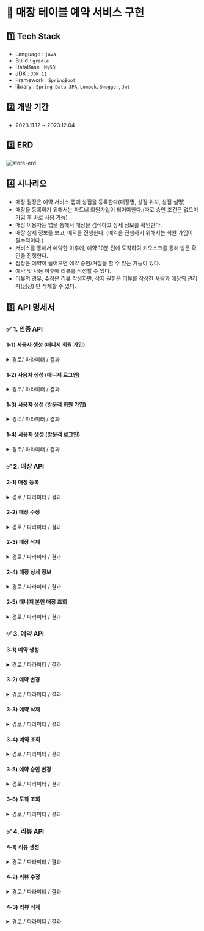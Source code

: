 # 📝 매장 테이블 예약 서비스 구현

## 1️⃣ Tech Stack
- Language : `java`
- Build : `gradle`
- DataBase : `MySQL`
- JDK : `JDK 11`
- Framework : `SpringBoot`
- library : `Spring Data JPA`, `Lombok`, `Swagger`, `Jwt`

## 2️⃣ 개발 기간
- 2023.11.12 ~ 2023.12.04

## 3️⃣ ERD
![store-erd](https://github.com/kdmin0706/store-reservation/assets/124044861/2e46a37f-16e3-4730-913b-72368a49d2e8)

## 4️⃣ 시나리오
- 매장 점장은 예약 서비스 앱에 상점을 등록한다(매장명, 상점 위치, 상점 설명)
- 매장을 등록하기 위해서는 파트너 회원가입이 되어야한다.(따로 승인 조건은 없으며 가입 후 바로 사용 가능)
- 매장 이용자는 앱을 통해서 매장을 검색하고 상세 정보를 확인한다.
- 매장 상세 정보를 보고, 예약을 진행한다. (예약을 진행하기 위해서는 회원 가입이 필수적이다.)
- 서비스를 통해서 예약한 이후에, 예약 10분 전에 도착하여 키오스크를 통해 방문 확인을 진행한다.
- 점장은 예약이 들어오면 예약 승인/거절을 할 수 있는 기능이 있다.
- 예약 및 사용 이후에 리뷰를 작성할 수 있다.
- 리뷰의 경우, 수정은 리뷰 작성자만, 삭제 권한은 리뷰를 작성한 사람과 매장의 관리자(점장) 만 삭제할 수 있다.

## 5️⃣ API 명세서

### ✅ 1. 인증 API
#### 1-1) 사용자 생성 (매니저 회원 가입)
<details>
<summary> 경로/ 파라미터 / 결과 </summary>

경로 : [POST] http://localhost:8080/api/manager/register

파라미터

~~~
{
  "email": "manager@manager.com",
  "password": "12345",
  "phoneNumber": "010-1111-2222",
  "username": "매니저"
}
~~~

결과
~~~
{
  "username": "매니저",
  "email": "manager@manager.com",
  "password": "$2a$10$goYbnGXH9fVx.Xa9XiLuPuzIqiEAh92yd0yPCSDstnJsUWvLNR6pi",
  "phoneNumber": "010-1111-2222"
}
~~~
</details>

#### 1-2) 사용자 생성 (매니저 로그인)
<details>
<summary> 경로/ 파라미터 / 결과 </summary>

경로 : [POST] http://localhost:8080/api/login/manager

파라미터

~~~
{
  "email": "manager@manager.com",
  "password": "12345"
}
~~~

결과
- 성공
~~~
{
  eyJhbGciOiJIUzI1NiJ9.eyJzdWIiOiJtYW5hZ2VyQG1hbmFnZXIuY29tIiwianRpIjoiTitsbEl3UHRmNFVDcGxEZlRPOFR2cjloS0toWUlJbDRyN0xZU3Job0djST0iLCJyb2xlcyI6IlBBUlRORVIiLCJpYXQiOjE3MDEwNzc0NjMsImV4cCI6MTcwMTA4MTA2M30.h2EHzDXB_3r7_8kCjLQ--5znX37K80nqAmhEhhRp9DE
}
~~~
- 실패
~~~
{
  "errorCode": "PASSWORD_NOT_MATCH",
  "errorMessage": "비밀번호가 일치하지 않습니다"
}
~~~

</details>

#### 1-3) 사용자 생성 (방문객 회원 가입)
<details>
<summary> 경로/ 파라미터 / 결과 </summary>

경로 : [POST] http://localhost:8080/api/customer/register

파라미터

~~~
{
  "email": "user@user.com",
  "password": "12345",
  "phoneNumber": "010-1111-2222",
  "username": "방문객"
}
~~~

결과
~~~
{
  "username": "방문객",
  "email": "user@user.com",
  "password": "$2a$10$p5KNpz0BfU3v2CXCMzaMeOL6aX3LK8seAk7Av8z4QmmvOY06woMLu",
  "phoneNumber": "010-1111-2222"
}
~~~
</details>

#### 1-4) 사용자 생성 (방문객 로그인)
<details>
<summary> 경로/ 파라미터 / 결과 </summary>

경로 : [POST] http://localhost:8080/api/login/customer

파라미터

~~~
{
  "email": "user@user.com",
  "password": "12345"
}
~~~

결과
- 성공
~~~
{
  eyJhbGciOiJIUzI1NiJ9.eyJzdWIiOiJ1c2VyQHVzZXIuY29tIiwianRpIjoiRlpobzhrejNtTjVmK29qNFVvY1BMM05wbkEzdXBHcG5uMGcvMWdsSlZjOD0iLCJyb2xlcyI6IlVTRVIiLCJpYXQiOjE3MDEwNzc2MzUsImV4cCI6MTcwMTA4MTIzNX0.tsit6o7fH1Fr3BssnQYXWaevDjyJMSSeKdZ-x_wO8XU
}
~~~
- 실패
~~~
{
  "errorCode": "PASSWORD_NOT_MATCH",
  "errorMessage": "비밀번호가 일치하지 않습니다"
}
~~~
</details>

### ✅ 2. 매장 API
#### 2-1) 매장 등록
<details>
<summary> 경로 / 파라미터 / 결과 </summary>

경로 : [POST] http://localhost:8080/api/store/partner/create

파라미터

~~~
{
  "location": "대한민국 어딘가",
  "managerId": 1,
  "storeName": "store00",
  "phoneNumber": "02-1234-5670"
}
~~~

결과
- 성공
~~~
{
  "storeName": "store00"
}
~~~

- 실패
~~~
{
  "errorCode": "JWT_TOKEN_WRONG_TYPE",
  "errorMessage": "유효하지 않은 구성의 JWT 토큰입니다."
}
~~~
</details>

#### 2-2) 매장 수정
<details>
<summary> 경로 / 파라미터 / 결과 </summary>

경로 : [PUT] http://localhost:8080/api/store/partner/update/{id}

파라미터

~~~
{
  "storeName": "store11",
  "location": "미국 어딘가"
}
~~~

결과
- 성공
~~~
{
  "storeName": "store11",
  "location": "미국 어딘가"
}
~~~

- 실패
~~~
{
  "errorCode": "STORE_NOT_FOUND",
  "errorMessage": "매장을 찾을 수 없습니다."
}
~~~

</details>

#### 2-3) 매장 삭제
<details>
<summary> 경로 / 파라미터 / 결과 </summary>

경로 : [DELETE] http://localhost:8080/api/store/partner/delete/{id}

결과
- 성공
~~~
  매장 삭제가 완료되었습니다.
~~~
- 실패
~~~
{
  "errorCode": "STORE_NOT_FOUND",
  "errorMessage": "매장을 찾을 수 없습니다."
}
~~~
or
~~~
{
  "errorCode": "JWT_TOKEN_WRONG_TYPE",
  "errorMessage": "유효하지 않은 구성의 JWT 토큰입니다."
}
~~~
</details>

#### 2-4) 매장 상세 정보
<details>
<summary> 경로 / 파라미터 / 결과 </summary>

경로 : [GET] http://localhost:8080/api/store/detail/{name}

결과
~~~
{
  "manager": {
    "createdAt": "2023-11-27T20:44:50.472155",
    "updatedAt": "2023-11-27T20:44:50.472155",
    "id": 1,
    "username": "매니저",
    "memberType": "PARTNER",
    "email": "manager@manager.com",
    "password": "$2a$10$dGhYjxVviE06t3VZfyPMqeLRChqh3sPHl0lit.Zanf3L/LR20bwom",
    "phoneNumber": "010-1111-2222",
    "enabled": false,
    "authorities": [
      {
        "authority": "ROLE_PARTNER"
      }
    ],
    "accountNonLocked": false,
    "accountNonExpired": false,
    "credentialsNonExpired": false
  },
  "storeName": "store00",
  "location": "대한민국 어딘가",
  "phoneNumber": "02-1234-5670"
}
~~~
</details>

#### 2-5) 매니저 본인 매장 조회
<details>
<summary> 경로 / 파라미터 / 결과 </summary>

경로 : [GET] http://localhost:8080/api/store/partner/list?managerid={id}

결과
~~~
[
  {
    "manager": {
      "createdAt": "2023-11-27T19:19:32.508381",
      "updatedAt": "2023-11-27T19:19:32.508381",
      "id": 1,
      "username": "매니저",
      "memberType": "PARTNER",
      "email": "manager@manager.com",
      "password": "$2a$10$RfxttdA2rzdB.3tuwFPgju5ZduFHro/1BGN/hjkr2QfF6aXUdcOYS",
      "phoneNumber": "010-1111-2222",
      "enabled": false,
      "authorities": [
        {
          "authority": "ROLE_PARTNER"
        }
      ],
      "credentialsNonExpired": false,
      "accountNonExpired": false,
      "accountNonLocked": false
    },
    "storeName": "store00",
    "location": "대한민국 어딘가",
    "phoneNumber": "02-1234-5670"
  }
]
~~~
</details>

### ✅ 3. 예약 API
#### 3-1) 예약 생성
<details>
<summary> 경로 / 파라미터 / 결과 </summary>

경로 : [POST] http://localhost:8080/api/reservation/create

파라미터
~~~
{
  "userId": 1,
  "storeId": 1,
  "reservationDate": "2023-11-19",
  "reservationTime": "16:00:00"
}
~~~

결과
~~~
{
  "username": "방문객",
  "userPhoneNumber": "010-1111-2222",
  "storeName": "store00",
  "reservationStatus": "STANDBY",
  "reservationDate": "2023-11-19",
  "reservationTime": "16:00:00"
}
~~~

</details>

#### 3-2) 예약 변경
<details>
<summary> 경로 / 파라미터 / 결과 </summary>

경로 : 

파라미터
~~~
~~~

결과
~~~
~~~

</details>

#### 3-3) 예약 삭제
<details>
<summary> 경로 / 파라미터 / 결과 </summary>

경로 : 

파라미터
~~~
~~~

결과
~~~
~~~

</details>

#### 3-4) 예약 조회
<details>
<summary> 경로 / 파라미터 / 결과 </summary>

경로 : [GET] http://localhost:8080/api/reservation/partner/reservation-list/{id}

결과
~~~
{
  "reservationList": [
    {
      "reservationId": 1,
      "username": "방문객",
      "userPhoneNumber": "010-1111-2222",
      "storeName": "store00",
      "reservationStatus": "STANDBY",
      "arrivalStatus": "READY",
      "reservationDate": "2023-11-19",
      "reservationTime": "16:00:00"
    }
  ]
}
~~~
</details>

#### 3-5) 예약 승인 변경
<details>
<summary> 경로 / 파라미터 / 결과 </summary>

경로 : [PUT] http://localhost:8080/api/reservation/partner/approval/{id}

파라미터
~~~
{
  "reservationStatus": "APPROVAL"
}
~~~

결과
- 성공
~~~
{
  "reservationId": 1,
  "username": "방문객",
  "storeName": "store00",
  "reservationStatus": "APPROVAL",
  "reservationDate": "2023-11-19",
  "reservationTime": "16:00:00"
}
~~~
- 실패
~~~
{
  "errorCode": "RESERVATION_NOT_FOUND",
  "errorMessage": "예약을 찾을 수 없습니다."
}
~~~
</details>

#### 3-6) 도착 조회
<details>
<summary> 경로 / 파라미터 / 결과 </summary>

경로 : [PUT] http://localhost:8080/api/reservation/kiosk/{id}

파라미터
~~~
{
  "username": "방문객",
  "phoneNumber": "010-1111-2222",
  "arrivalTime": "2023-11-19T14:50:00.000Z"
}
~~~

결과
- 성공
~~~
{
  "reservationId": 1,
  "username": "방문객",
  "storeName": "store00",
  "reservationStatus": "USE_COMPLETED",
  "arrivalStatus": "ARRIVED"
}
~~~
- 실패
~~~
{
  "errorCode": "RESERVATION_STATUS_CHECK_ERROR",
  "errorMessage": "예약 상태 코드에 문제가 있습니다. 가게에 문의하세요."
}
~~~

</details>

### ✅ 4. 리뷰 API
#### 4-1) 리뷰 생성
<details>
<summary> 경로 / 파라미터 / 결과 </summary>

경로 : [POST] http://localhost:8080/api/review/create?userid={id}&storeid={id}&reservationid={id}


파라미터
~~~
{
  "content": "다음에 또 구매할게요!!",
  "rating": 3.5
}
~~~

결과
~~~
{
  "reviewId": 1,
  "content": "다음에 또 구매할게요!!",
  "rating": 3.5,
  "username": "방문객",
  "storeName": "store00"
}
~~~

</details>

#### 4-2) 리뷰 수정
<details>
<summary> 경로 / 파라미터 / 결과 </summary>

경로 : [PUT] http://localhost:8080/api/review/update/{id}

파라미터
~~~
{
  "content": "다음에 또 구매할게요!!",
  "rating": 2.5
}
~~~

결과
~~~
{
  "reviewId": 1,
  "content": "다음에 또 구매할게요!!",
  "rating": 2.5
}
~~~

</details>

#### 4-3) 리뷰 삭제
<details>
<summary> 경로 / 파라미터 / 결과 </summary>

경로 : [DELETE] http://localhost:8080/api/review/delete/{id}

결과
~~~
  리뷰 삭제가 완료되었습니다.
~~~
</details>